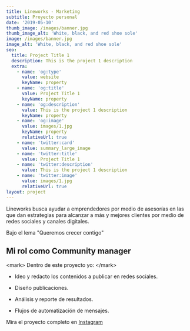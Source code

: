 ```yaml
---
title: Lineworks - Marketing
subtitle: Proyecto personal
date: '2019-05-10'
thumb_image: /images/banner.jpg
thumb_image_alt: 'White, black, and red shoe sole'
image: /images/banner.jpg
image_alt: 'White, black, and red shoe sole'
seo:
  title: Project Title 1
  description: This is the project 1 description
  extra:
    - name: 'og:type'
      value: website
      keyName: property
    - name: 'og:title'
      value: Project Title 1
      keyName: property
    - name: 'og:description'
      value: This is the project 1 description
      keyName: property
    - name: 'og:image'
      value: images/1.jpg
      keyName: property
      relativeUrl: true
    - name: 'twitter:card'
      value: summary_large_image
    - name: 'twitter:title'
      value: Project Title 1
    - name: 'twitter:description'
      value: This is the project 1 description
    - name: 'twitter:image'
      value: images/1.jpg
      relativeUrl: true
layout: project
---
```

Lineworks busca ayudar a emprendedores por medio de asesorías en las que dan estrategias para alcanzar a más y mejores clientes por medio de redes sociales y canales digitales.

Bajo el lema "Queremos crecer contigo"

## Mi rol como Community manager

\<mark> Dentro de este proyecto yo: \</mark>

*   Ideo y redacto los contenidos a publicar en redes sociales.

*   Diseño publicaciones.

*   Análisis y reporte de resultados.

*   Flujos de automatización de mensajes.

Mira el proyecto completo en [Instagram ](https://www.instagram.com/lineworks_ds/)
